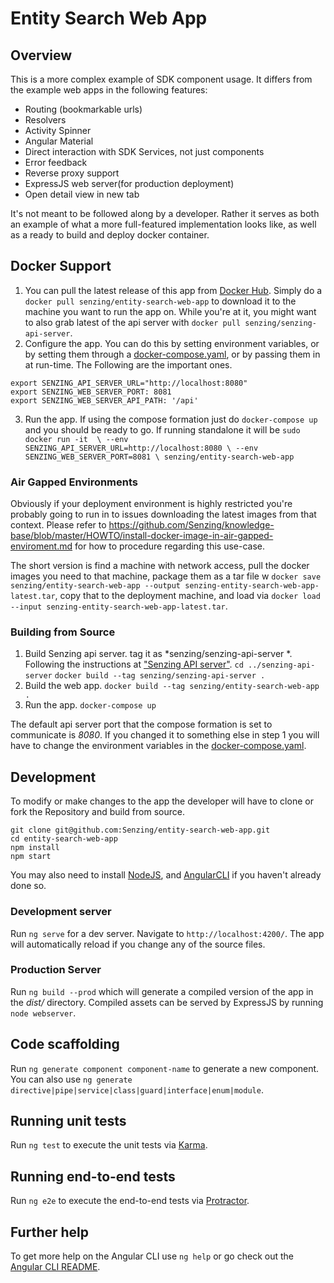 # Entity Search Web App

## Overview
This is a more complex example of SDK component usage. It differs from the example web apps in the following features:
* Routing (bookmarkable urls)
* Resolvers
* Activity Spinner
* Angular Material
* Direct interaction with SDK Services, not just components
* Error feedback
* Reverse proxy support
* ExpressJS web server(for production deployment)
* Open detail view in new tab

It's not meant to be followed along by a developer. Rather it serves as both an example of what a more full-featured implementation looks like, as well as a ready to build and deploy docker container.

## Docker Support
1. You can pull the latest release of this app from [Docker Hub](https://hub.docker.com/r/senzing/entity-search-web-app). Simply do a `docker pull senzing/entity-search-web-app` to download it to the machine you want to run the app on. While you're at it, you might want to also grab latest of the api server with `docker pull senzing/senzing-api-server`.
2. Configure the app. You can do this by setting environment variables, or by setting them through a [docker-compose.yaml](docker-compose.yaml), or by passing them in at run-time. The Following are the important ones.
```
export SENZING_API_SERVER_URL="http://localhost:8080"
export SENZING_WEB_SERVER_PORT: 8081
export SENZING_WEB_SERVER_API_PATH: '/api'
```
3. Run the app. If using the compose formation just do `docker-compose up` and you should be ready to go. If running standalone it will be 
`sudo docker run -it  \
   --env SENZING_API_SERVER_URL=http://localhost:8080 \
   --env SENZING_WEB_SERVER_PORT=8081 \
   senzing/entity-search-web-app`

### Air Gapped Environments
Obviously if your deployment environment is highly restricted you're probably going to run in to issues downloading the latest images from that context. Please refer to https://github.com/Senzing/knowledge-base/blob/master/HOWTO/install-docker-image-in-air-gapped-enviroment.md for how to procedure regarding this use-case. 

The short version is find a machine with network access, pull the docker images you need to that machine, package them as a tar file w `docker save senzing/entity-search-web-app --output senzing-entity-search-web-app-latest.tar`, copy that to the deployment machine, and load via `docker load --input senzing-entity-search-web-app-latest.tar`.

### Building from Source
1. Build Senzing api server. tag it as *senzing/senzing-api-server *. Following the instructions at ["Senzing API server"](https://github.com/Senzing/senzing-api-server).
  `cd ../senzing-api-server`
  `docker build --tag senzing/senzing-api-server .`
2. Build the web app.
   `docker build --tag senzing/entity-search-web-app .`
3. Run the app. `docker-compose up`

The default api server port that the compose formation is set to communicate is *8080*. If you changed it to something else in step 1 you will have to change the environment variables in the [docker-compose.yaml](docker-compose.yaml).


## Development
To modify or make changes to the app the developer will have to clone or fork the Repository and build from source. 
```
git clone git@github.com:Senzing/entity-search-web-app.git
cd entity-search-web-app
npm install
npm start
```
You may also need to install [NodeJS](https://nodejs.org), and [AngularCLI](https://cli.angular.io/) if you haven't already done so.

### Development server
Run `ng serve` for a dev server. Navigate to `http://localhost:4200/`. The app will automatically reload if you change any of the source files.

### Production Server
Run `ng build --prod` which will generate a compiled version of the app in the _dist/_ directory. Compiled assets can be served by ExpressJS by running  `node webserver`.

## Code scaffolding
Run `ng generate component component-name` to generate a new component. You can also use `ng generate directive|pipe|service|class|guard|interface|enum|module`.

## Running unit tests

Run `ng test` to execute the unit tests via [Karma](https://karma-runner.github.io).

## Running end-to-end tests

Run `ng e2e` to execute the end-to-end tests via [Protractor](http://www.protractortest.org/).

## Further help

To get more help on the Angular CLI use `ng help` or go check out the [Angular CLI README](https://github.com/angular/angular-cli/blob/master/README.md).
